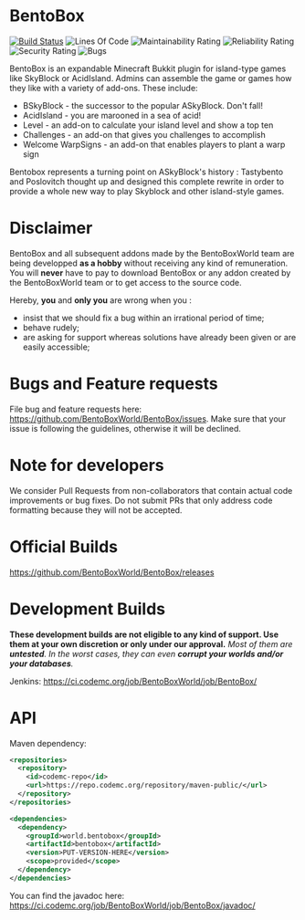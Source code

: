 BentoBox
========

[![Build Status](https://ci.codemc.org/buildStatus/icon?job=BentoBoxWorld/BentoBox)](https://ci.codemc.org/job/BentoBoxWorld/job/BentoBox/)
![Lines Of Code](https://sonarcloud.io/api/project_badges/measure?project=world.bentobox%3Abentobox%3Adevelop&metric=ncloc)
![Maintainability Rating](https://sonarcloud.io/api/project_badges/measure?project=world.bentobox%3Abentobox%3Adevelop&metric=sqale_rating)
![Reliability Rating](https://sonarcloud.io/api/project_badges/measure?project=world.bentobox%3Abentobox%3Adevelop&metric=reliability_rating)
![Security Rating](https://sonarcloud.io/api/project_badges/measure?project=world.bentobox%3Abentobox%3Adevelop&metric=security_rating)
![Bugs](https://sonarcloud.io/api/project_badges/measure?project=world.bentobox%3Abentobox%3Adevelop&metric=bugs)


BentoBox is an expandable Minecraft Bukkit plugin for island-type games like SkyBlock or AcidIsland.
Admins can assemble the game or games how they like with a variety of add-ons. These include:

* BSkyBlock - the successor to the popular ASkyBlock. Don't fall!
* AcidIsland - you are marooned in a sea of acid!
* Level - an add-on to calculate your island level and show a top ten
* Challenges - an add-on that gives you challenges to accomplish
* Welcome WarpSigns - an add-on that enables players to plant a warp sign

Bentobox represents a turning point on ASkyBlock's history : Tastybento and Poslovitch thought up and designed this complete rewrite in order to provide a whole new way to play Skyblock and other island-style games.

Disclaimer
==========
BentoBox and all subsequent addons made by the BentoBoxWorld team are being developped **as a hobby** without receiving any kind of remuneration. You will **never** have to pay to download BentoBox or any addon created by the BentoBoxWorld team or to get access to the source code.

Hereby, **you** and **only you** are wrong when you :
* insist that we should fix a bug within an irrational period of time;
* behave rudely;
* are asking for support whereas solutions have already been given or are easily accessible;

Bugs and Feature requests
=========================
File bug and feature requests here: https://github.com/BentoBoxWorld/BentoBox/issues. Make sure that your issue is following the guidelines, otherwise it will be declined.

Note for developers
===================
We consider Pull Requests from non-collaborators that contain actual code improvements or bug fixes. Do not submit PRs that only address code formatting because they will not be accepted.

Official Builds
===============
https://github.com/BentoBoxWorld/BentoBox/releases

Development Builds
==================
**These development builds are not eligible to any kind of support. Use them at your own discretion or only under our approval.** *Most of them are __untested__. In the worst cases, they can even __corrupt your worlds and/or your databases__.*

Jenkins: https://ci.codemc.org/job/BentoBoxWorld/job/BentoBox/

API
===
Maven dependency:
```xml
<repositories>
  <repository>
    <id>codemc-repo</id>
    <url>https://repo.codemc.org/repository/maven-public/</url>
  </repository>
</repositories>

<dependencies>
  <dependency>
    <groupId>world.bentobox</groupId>
    <artifactId>bentobox</artifactId>
    <version>PUT-VERSION-HERE</version>
    <scope>provided</scope>
  </dependency>
</dependencies>
```

You can find the javadoc here: https://ci.codemc.org/job/BentoBoxWorld/job/BentoBox/javadoc/
